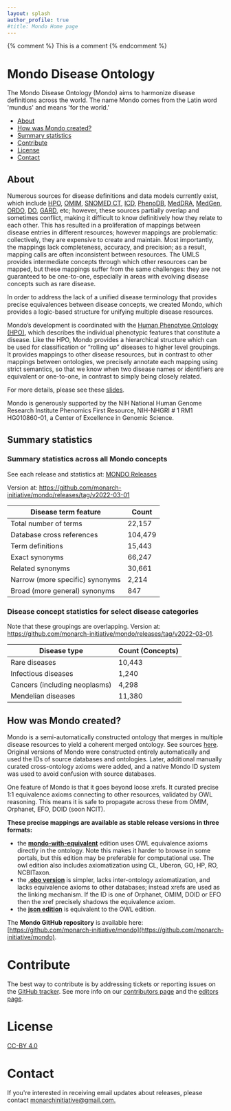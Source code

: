 ```yaml
---
layout: splash
author_profile: true
#title: Mondo Home page
---
```

{% comment %} This is a comment {% endcomment %}

# Mondo Disease Ontology

The Mondo Disease Ontology (Mondo) aims to harmonize disease definitions across the world. The name Mondo comes from the Latin word 'mundus' and means 'for the world.'

- [About](#about)
- [How was Mondo created?](#created)
- [Summary statistics](#stats)
- [Contribute](#contribute)
- [License](#license)
- [Contact](#contact)

<a name="about"></a> 
## About  

Numerous sources for disease definitions and data models currently exist, which include [HPO](https://hpo.jax.org/app/), [OMIM](https://omim.org/), [SNOMED CT](http://www.snomed.org/), [ICD](https://www.cdc.gov/nchs/icd/icd10cm.htm), [PhenoDB](https://phenodb.org/), [MedDRA](https://www.meddra.org/), [MedGen](https://www.ncbi.nlm.nih.gov/medgen/), [ORDO](https://www.orpha.net/consor/cgi-bin/index.php?lng=EN), [DO](http://disease-ontology.org/), [GARD](https://rarediseases.info.nih.gov/), etc; however, these sources partially overlap and sometimes conflict, making it difficult to know definitively how they relate to each other. This has resulted in a proliferation of mappings between disease entries in different resources; however mappings are problematic: collectively, they are expensive to create and maintain. Most importantly, the mappings lack completeness, accuracy, and precision; as a result, mapping calls are often inconsistent between resources. The UMLS provides intermediate concepts through which other resources can be mapped, but these mappings suffer from the same challenges: they are not guaranteed to be one-to-one, especially in areas with evolving disease concepts such as rare disease.

In order to address the lack of a unified disease terminology that provides precise equivalences between disease concepts, we created Mondo, which provides a logic-based structure for unifying multiple disease resources.

Mondo’s development is coordinated with the [Human Phenotype Ontology (HPO)](https://hpo.jax.org/app/), which describes the individual phenotypic features that constitute a disease. Like the HPO, Mondo provides a hierarchical structure which can be used for classification or “rolling up” diseases to higher level groupings. It provides mappings to other disease resources, but in contrast to other mappings between ontologies, we precisely annotate each mapping using strict semantics, so that we know when two disease names or identifiers are equivalent or one-to-one, in contrast to simply being closely related.

For more details, please see these [slides](https://docs.google.com/presentation/d/1piBa680WN4EmI2q5oGpXGeuurZNkP66E4iOSJtEM1Ro/edit#slide=id.p1).

Mondo is generously supported by the NIH National Human Genome Research Institute Phenomics First Resource, NIH-NHGRI # 1 RM1 HG010860-01, a Center of Excellence in Genomic Science.

<a name="stats"></a> 
## Summary statistics

### Summary statistics across all Mondo concepts
See each release and statistics at: [MONDO Releases](https://github.com/monarch-initiative/mondo/tags)

Version at: https://github.com/monarch-initiative/mondo/releases/tag/v2022-03-01

Disease term feature | Count
-- | -- 
Total number of terms | 22,157
Database cross references | 104,479
Term definitions | 15,443
Exact synonyms | 66,247
Related synonyms | 30,661
Narrow (more specific) synonyms | 2,214
Broad (more general) synonyms | 847

### Disease concept statistics for select disease categories 

Note that these groupings are overlapping. Version at: https://github.com/monarch-initiative/mondo/releases/tag/v2022-03-01. 

Disease type | Count (Concepts)
-- | --
Rare diseases | 10,443
Infectious diseases  | 1,240
Cancers (including neoplasms) | 4,298
Mendelian diseases |  11,380

<a name="created"></a> 
## How was Mondo created?    

Mondo is a semi-automatically constructed ontology that merges in multiple disease resources to yield a coherent merged ontology. See sources [here](https://mondo.monarchinitiative.org/pages/sources/). Original versions of Mondo were constructed entirely automatically and used the IDs of source databases and ontologies. Later, additional manually curated cross-ontology axioms were added, and a native Mondo ID system was used to avoid confusion with source databases.

One feature of Mondo is that it goes beyond loose xrefs. It curated precise 1:1 equivalence axioms connecting to other resources, validated by OWL reasoning. This means it is safe to propagate across these from OMIM, Orphanet, EFO, DOID (soon NCIT).

**These precise mappings are available as stable release versions in three formats:**  

- the **[mondo-with-equivalent](http://purl.obolibrary.org/obo/mondo/mondo-with-equivalents.owl)** edition uses OWL equivalence axioms directly in the ontology. Note this makes it harder to browse in some portals, but this edition may be preferable for computational use. The owl edition also includes axiomatization using CL, Uberon, GO, HP, RO, NCBITaxon.
- the **[.obo version](http://purl.obolibrary.org/obo/mondo.obo)** is simpler, lacks inter-ontology axiomatization, and lacks equivalence axioms to other databases; instead xrefs are used as the linking mechanism. If the ID is one of Orphanet, OMIM, DOID or EFO then the xref precisely shadows the equivalence axiom.
- the **[json edition](http://purl.obolibrary.org/obo/mondo/mondo-with-equivalents.json)** is equivalent to the OWL edition.

The **Mondo GitHub repository** is available here: [https://github.com/monarch-initiative/mondo](https://github.com/monarch-initiative/mondo).

<a name="contribute"></a> 
# Contribute

The best way to contribute is by addressing tickets or reporting issues on the [GitHub tracker](https://github.com/monarch-initiative/mondo/issues). See more info on our [contributors page](https://monarch-initiative.github.io/mondo/pages/contributors/) and the [editors page](https://mondo.monarchinitiative.org/pages/editors/).

<a name="license"></a> 
# License

[CC-BY 4.0](https://creativecommons.org/licenses/by/4.0/)

<a name="contact"></a> 
# Contact

If you're interested in receiving email updates about releases, please contact [monarchinitiative@gmail.com.](mailto:monarchinitiative@gmail.com)
